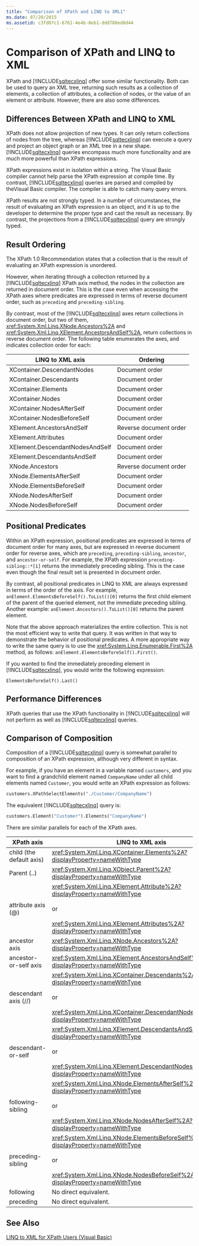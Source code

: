 ```yaml
---
title: "Comparison of XPath and LINQ to XML1"
ms.date: 07/20/2015
ms.assetid: c3fd07c1-6761-4e4b-8eb1-ddd780ed8d44
---
```

# Comparison of XPath and LINQ to XML
XPath and [!INCLUDE[sqltecxlinq](~/includes/sqltecxlinq-md.md)] offer some similar functionality. Both can be used to query an XML tree, returning such results as a collection of elements, a collection of attributes, a collection of nodes, or the value of an element or attribute. However, there are also some differences.  

## Differences Between XPath and LINQ to XML  
 XPath does not allow projection of new types. It can only return collections of nodes from the tree, whereas [!INCLUDE[sqltecxlinq](~/includes/sqltecxlinq-md.md)] can execute a query and project an object graph or an XML tree in a new shape. [!INCLUDE[sqltecxlinq](~/includes/sqltecxlinq-md.md)] queries encompass much more functionality and are much more powerful than XPath expressions.  

 XPath expressions exist in isolation within a string. The Visual Basic compiler cannot help parse the XPath expression at compile time. By contrast, [!INCLUDE[sqltecxlinq](~/includes/sqltecxlinq-md.md)] queries are parsed and compiled by theVisual Basic compiler. The compiler is able to catch many query errors.  

 XPath results are not strongly typed. In a number of circumstances, the result of evaluating an XPath expression is an object, and it is up to the developer to determine the proper type and cast the result as necessary. By contrast, the projections from a [!INCLUDE[sqltecxlinq](~/includes/sqltecxlinq-md.md)] query are strongly typed.  

## Result Ordering  
 The XPath 1.0 Recommendation states that a collection that is the result of evaluating an XPath expression is unordered.  

 However, when iterating through a collection returned by a [!INCLUDE[sqltecxlinq](~/includes/sqltecxlinq-md.md)] XPath axis method, the nodes in the collection are returned in document order. This is the case even when accessing the XPath axes where predicates are expressed in terms of reverse document order, such as `preceding` and `preceding-sibling`.  

 By contrast, most of the [!INCLUDE[sqltecxlinq](~/includes/sqltecxlinq-md.md)] axes return collections in document order, but two of them, <xref:System.Xml.Linq.XNode.Ancestors%2A> and <xref:System.Xml.Linq.XElement.AncestorsAndSelf%2A>, return collections in reverse document order. The following table enumerates the axes, and indicates collection order for each:  


|LINQ to XML axis|Ordering|  
|----------------------|--------------|  
|XContainer.DescendantNodes|Document order|  
|XContainer.Descendants|Document order|  
|XContainer.Elements|Document order|  
|XContainer.Nodes|Document order|  
|XContainer.NodesAfterSelf|Document order|  
|XContainer.NodesBeforeSelf|Document order|  
|XElement.AncestorsAndSelf|Reverse document order|  
|XElement.Attributes|Document order|  
|XElement.DescendantNodesAndSelf|Document order|  
|XElement.DescendantsAndSelf|Document order|  
|XNode.Ancestors|Reverse document order|  
|XNode.ElementsAfterSelf|Document order|  
|XNode.ElementsBeforeSelf|Document order|  
|XNode.NodesAfterSelf|Document order|  
|XNode.NodesBeforeSelf|Document order|  

## Positional Predicates  
 Within an XPath expression, positional predicates are expressed in terms of document order for many axes, but are expressed in reverse document order for reverse axes, which are `preceding`, `preceding-sibling`, `ancestor`, and `ancestor-or-self`. For example, the XPath expression `preceding-sibling::*[1]` returns the immediately preceding sibling. This is the case even though the final result set is presented in document order.  

 By contrast, all positional predicates in LINQ to XML are always expressed in terms of the order of the axis. For example, `anElement.ElementsBeforeSelf().ToList()[0]` returns the first child element of the parent of the queried element, not the immediate preceding sibling. Another example: `anElement.Ancestors().ToList()[0]` returns the parent element.  

 Note that the above approach materializes the entire collection. This is not the most efficient way to write that query. It was written in that way to demonstrate the behavior of positional predicates. A more appropriate way to write the same query is to use the <xref:System.Linq.Enumerable.First%2A> method, as follows: `anElement.ElementsBeforeSelf().First()`.  

 If you wanted to find the immediately preceding element in [!INCLUDE[sqltecxlinq](~/includes/sqltecxlinq-md.md)], you would write the following expression:  

 `ElementsBeforeSelf().Last()`  

## Performance Differences  
 XPath queries that use the XPath functionality in [!INCLUDE[sqltecxlinq](~/includes/sqltecxlinq-md.md)] will not perform as well as [!INCLUDE[sqltecxlinq](~/includes/sqltecxlinq-md.md)] queries.  

## Comparison of Composition  
 Composition of a [!INCLUDE[sqltecxlinq](~/includes/sqltecxlinq-md.md)] query is somewhat parallel to composition of an XPath expression, although very different in syntax.  

 For example, if you have an element in a variable named `customers`, and you want to find a grandchild element named `CompanyName` under all child elements named `Customer`, you would write an XPath expression as follows:  

```vb  
customers.XPathSelectElements("./Customer/CompanyName")  
```  

 The equivalent [!INCLUDE[sqltecxlinq](~/includes/sqltecxlinq-md.md)] query is:  

```vb  
customers.Element("Customer").Elements("CompanyName")  
```  

 There are similar parallels for each of the XPath axes.  


|XPath axis|LINQ to XML axis|  
|----------------|----------------------|  
|child (the default axis)|<xref:System.Xml.Linq.XContainer.Elements%2A?displayProperty=nameWithType>|  
|Parent (..)|<xref:System.Xml.Linq.XObject.Parent%2A?displayProperty=nameWithType>|  
|attribute axis (@)|<xref:System.Xml.Linq.XElement.Attribute%2A?displayProperty=nameWithType><br /><br /> or<br /><br /> <xref:System.Xml.Linq.XElement.Attributes%2A?displayProperty=nameWithType>|  
|ancestor axis|<xref:System.Xml.Linq.XNode.Ancestors%2A?displayProperty=nameWithType>|  
|ancestor-or-self axis|<xref:System.Xml.Linq.XElement.AncestorsAndSelf%2A?displayProperty=nameWithType>|  
|descendant axis (//)|<xref:System.Xml.Linq.XContainer.Descendants%2A?displayProperty=nameWithType><br /><br /> or<br /><br /> <xref:System.Xml.Linq.XContainer.DescendantNodes%2A?displayProperty=nameWithType>|  
|descendant-or-self|<xref:System.Xml.Linq.XElement.DescendantsAndSelf%2A?displayProperty=nameWithType><br /><br /> or<br /><br /> <xref:System.Xml.Linq.XElement.DescendantNodesAndSelf%2A?displayProperty=nameWithType>|  
|following-sibling|<xref:System.Xml.Linq.XNode.ElementsAfterSelf%2A?displayProperty=nameWithType><br /><br /> or<br /><br /> <xref:System.Xml.Linq.XNode.NodesAfterSelf%2A?displayProperty=nameWithType>|  
|preceding-sibling|<xref:System.Xml.Linq.XNode.ElementsBeforeSelf%2A?displayProperty=nameWithType><br /><br /> or<br /><br /> <xref:System.Xml.Linq.XNode.NodesBeforeSelf%2A?displayProperty=nameWithType>|  
|following|No direct equivalent.|  
|preceding|No direct equivalent.|  

## See Also  
 [LINQ to XML for XPath Users (Visual Basic)](../../../../visual-basic/programming-guide/concepts/linq/linq-to-xml-for-xpath-users.md)
